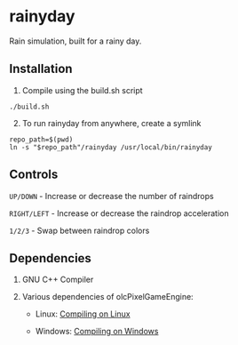 # rainyday

Rain simulation, built for a rainy day.

## Installation

1. Compile using the build.sh script

```
./build.sh
```

2. To run rainyday from anywhere, create a symlink

```
repo_path=$(pwd)
ln -s "$repo_path"/rainyday /usr/local/bin/rainyday
```

## Controls

`UP/DOWN` - Increase or decrease the number of raindrops

`RIGHT/LEFT` - Increase or decrease the raindrop acceleration

`1/2/3` - Swap between raindrop colors

## Dependencies

1. GNU C++ Compiler

2. Various dependencies of olcPixelGameEngine:

    - Linux: [Compiling on Linux](https://github.com/OneLoneCoder/olcPixelGameEngine/wiki/Compiling-on-Linux "olcPixelGameEngine Wiki")

    - Windows: [Compiling on Windows](https://www.youtube.com/watch?v=eTGSTTxR-Ss "Youtube Tutorial")
